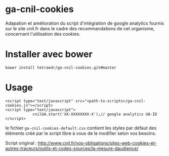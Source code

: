 # ga-cnil-cookies
Adapation et amélioration du script d'intégration de google analytics fournis sur le site cnil.fr 
dans le cadre des recommandations de cet organisme, concernant l'utilisation des cookies. 


# Installer avec bower
```
bower install tetraedr/ga-cnil-cookies.git#master
``` 

# Usage 

```
<script type="text/javascript" src="<path-to-scripts>/ga-cnil-cookies.js"></script> 
<script type="text/javascript">
            cnilGA.start('XX-XXXXXXXX-X');// google analytics UA-ID
</script>
```

le fichier ```ga-cnil-cookies-default.css``` contient les styles par défaut des éléments créé par le script
libre à vous de le modifier selon vos besoins.

Script original : http://www.cnil.fr/vos-obligations/sites-web-cookies-et-autres-traceurs/outils-et-codes-sources/la-mesure-daudience/



